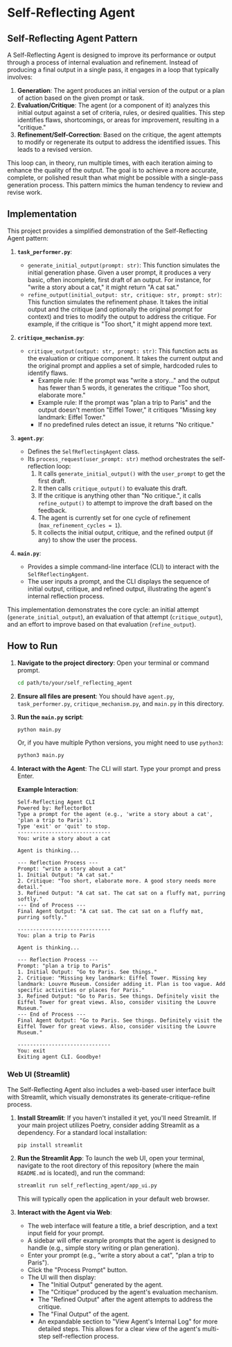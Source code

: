 # Self-Reflecting Agent

## Self-Reflecting Agent Pattern

A Self-Reflecting Agent is designed to improve its performance or output through a process of internal evaluation and refinement. Instead of producing a final output in a single pass, it engages in a loop that typically involves:

1.  **Generation**: The agent produces an initial version of the output or a plan of action based on the given prompt or task.
2.  **Evaluation/Critique**: The agent (or a component of it) analyzes this initial output against a set of criteria, rules, or desired qualities. This step identifies flaws, shortcomings, or areas for improvement, resulting in a "critique."
3.  **Refinement/Self-Correction**: Based on the critique, the agent attempts to modify or regenerate its output to address the identified issues. This leads to a revised version.

This loop can, in theory, run multiple times, with each iteration aiming to enhance the quality of the output. The goal is to achieve a more accurate, complete, or polished result than what might be possible with a single-pass generation process. This pattern mimics the human tendency to review and revise work.

## Implementation

This project provides a simplified demonstration of the Self-Reflecting Agent pattern:

1.  **`task_performer.py`**:
    *   `generate_initial_output(prompt: str)`: This function simulates the initial generation phase. Given a user prompt, it produces a very basic, often incomplete, first draft of an output. For instance, for "write a story about a cat," it might return "A cat sat."
    *   `refine_output(initial_output: str, critique: str, prompt: str)`: This function simulates the refinement phase. It takes the initial output and the critique (and optionally the original prompt for context) and tries to modify the output to address the critique. For example, if the critique is "Too short," it might append more text.

2.  **`critique_mechanism.py`**:
    *   `critique_output(output: str, prompt: str)`: This function acts as the evaluation or critique component. It takes the current output and the original prompt and applies a set of simple, hardcoded rules to identify flaws.
        *   Example rule: If the prompt was "write a story..." and the output has fewer than 5 words, it generates the critique "Too short, elaborate more."
        *   Example rule: If the prompt was "plan a trip to Paris" and the output doesn't mention "Eiffel Tower," it critiques "Missing key landmark: Eiffel Tower."
        *   If no predefined rules detect an issue, it returns "No critique."

3.  **`agent.py`**:
    *   Defines the `SelfReflectingAgent` class.
    *   Its `process_request(user_prompt: str)` method orchestrates the self-reflection loop:
        1.  It calls `generate_initial_output()` with the `user_prompt` to get the first draft.
        2.  It then calls `critique_output()` to evaluate this draft.
        3.  If the critique is anything other than "No critique.", it calls `refine_output()` to attempt to improve the draft based on the feedback.
        4.  The agent is currently set for one cycle of refinement (`max_refinement_cycles = 1`).
        5.  It collects the initial output, critique, and the refined output (if any) to show the user the process.

4.  **`main.py`**:
    *   Provides a simple command-line interface (CLI) to interact with the `SelfReflectingAgent`.
    *   The user inputs a prompt, and the CLI displays the sequence of initial output, critique, and refined output, illustrating the agent's internal reflection process.

This implementation demonstrates the core cycle: an initial attempt (`generate_initial_output`), an evaluation of that attempt (`critique_output`), and an effort to improve based on that evaluation (`refine_output`).

## How to Run

1.  **Navigate to the project directory**:
    Open your terminal or command prompt.
    ```bash
    cd path/to/your/self_reflecting_agent
    ```

2.  **Ensure all files are present**:
    You should have `agent.py`, `task_performer.py`, `critique_mechanism.py`, and `main.py` in this directory.

3.  **Run the `main.py` script**:
    ```bash
    python main.py
    ```
    Or, if you have multiple Python versions, you might need to use `python3`:
    ```bash
    python3 main.py
    ```

4.  **Interact with the Agent**:
    The CLI will start. Type your prompt and press Enter.

    **Example Interaction**:
    ```
    Self-Reflecting Agent CLI
    Powered by: ReflectorBot
    Type a prompt for the agent (e.g., 'write a story about a cat', 'plan a trip to Paris').
    Type 'exit' or 'quit' to stop.
    ------------------------------
    You: write a story about a cat

    Agent is thinking...

    --- Reflection Process ---
    Prompt: "write a story about a cat"
    1. Initial Output: "A cat sat."
    2. Critique: "Too short, elaborate more. A good story needs more detail."
    3. Refined Output: "A cat sat. The cat sat on a fluffy mat, purring softly."
    --- End of Process ---
    Final Agent Output: "A cat sat. The cat sat on a fluffy mat, purring softly."

    ------------------------------
    You: plan a trip to Paris

    Agent is thinking...

    --- Reflection Process ---
    Prompt: "plan a trip to Paris"
    1. Initial Output: "Go to Paris. See things."
    2. Critique: "Missing key landmark: Eiffel Tower. Missing key landmark: Louvre Museum. Consider adding it. Plan is too vague. Add specific activities or places for Paris."
    3. Refined Output: "Go to Paris. See things. Definitely visit the Eiffel Tower for great views. Also, consider visiting the Louvre Museum."
    --- End of Process ---
    Final Agent Output: "Go to Paris. See things. Definitely visit the Eiffel Tower for great views. Also, consider visiting the Louvre Museum."

    ------------------------------
    You: exit
    Exiting agent CLI. Goodbye!
    ```

### Web UI (Streamlit)

The Self-Reflecting Agent also includes a web-based user interface built with Streamlit, which visually demonstrates its generate-critique-refine process.

1.  **Install Streamlit**:
    If you haven't installed it yet, you'll need Streamlit. If your main project utilizes Poetry, consider adding Streamlit as a dependency. For a standard local installation:
    ```bash
    pip install streamlit
    ```

2.  **Run the Streamlit App**:
    To launch the web UI, open your terminal, navigate to the root directory of this repository (where the main `README.md` is located), and run the command:
    ```bash
    streamlit run self_reflecting_agent/app_ui.py
    ```
    This will typically open the application in your default web browser.

3.  **Interact with the Agent via Web**:
    *   The web interface will feature a title, a brief description, and a text input field for your prompt.
    *   A sidebar will offer example prompts that the agent is designed to handle (e.g., simple story writing or plan generation).
    *   Enter your prompt (e.g., "write a story about a cat", "plan a trip to Paris").
    *   Click the "Process Prompt" button.
    *   The UI will then display:
        *   The "Initial Output" generated by the agent.
        *   The "Critique" produced by the agent's evaluation mechanism.
        *   The "Refined Output" after the agent attempts to address the critique.
        *   The "Final Output" of the agent.
        *   An expandable section to "View Agent's Internal Log" for more detailed steps.
    This allows for a clear view of the agent's multi-step self-reflection process.
